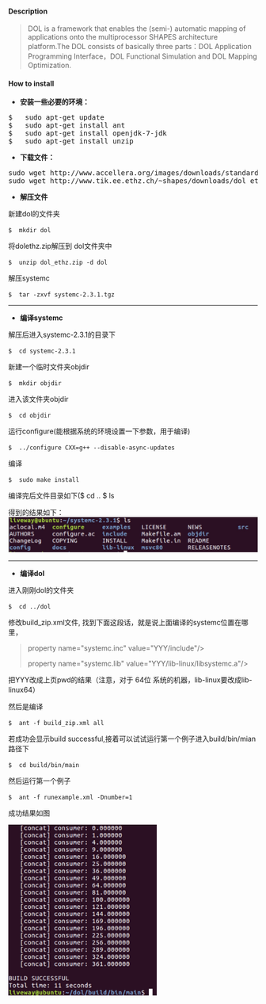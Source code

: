 #### Description 
> DOL is a framework that enables the (semi-) automatic mapping of applications onto the multiprocessor SHAPES architecture platform.The DOL consists of basically three parts：DOL Application Programming Interface，DOL Functional Simulation and DOL Mapping Optimization.
 
#### How to install   
* **安装一些必要的环境：**
<pre>
$	sudo apt-get update
$	sudo apt-get install ant
$ 	sudo apt-get install openjdk-7-jdk
$	sudo apt-get install unzip
</pre>



* **下载文件：**
 <pre>
sudo wget http://www.accellera.org/images/downloads/standards/systemc/systemc-2.3.1.tgz
sudo wget http://www.tik.ee.ethz.ch/~shapes/downloads/dol_ethz.zip
</pre>


* **解压文件**

新建dol的文件夹 

`$	mkdir dol`

将dolethz.zip解压到 dol文件夹中

`$	unzip dol_ethz.zip -d dol`

解压systemc

`$	tar -zxvf systemc-2.3.1.tgz`
***

* **编译systemc**

解压后进入systemc-2.3.1的目录下

`$	cd systemc-2.3.1`

新建一个临时文件夹objdir

`$	mkdir objdir`

进入该文件夹objdir

`$	cd objdir`

运行configure(能根据系统的环境设置一下参数，用于编译)

`$	../configure CXX=g++ --disable-async-updates`

编译

`$	sudo make install`

编译完后文件目录如下($ cd ..        $ ls

得到的结果如下：
<img src="https://raw.githubusercontent.com/xiangyeye/image/master/1.jpg" width = "1000" alt="configure" />

***

*   **编译dol**

进入刚刚dol的文件夹

`$	cd ../dol`

修改build_zip.xml文件,
找到下面这段话，就是说上面编译的systemc位置在哪里，

> property name="systemc.inc" value="YYY/include"/>
> 
> property name="systemc.lib" value="YYY/lib-linux/libsystemc.a"/>

把YYY改成上页pwd的结果（注意，对于  64位 系统的机器，lib-linux要改成lib-linux64）

然后是编译

`$	ant -f build_zip.xml all`

若成功会显示build successful,接着可以试试运行第一个例子进入build/bin/mian路径下

`$	cd build/bin/main`

然后运行第一个例子

`$	ant -f runexample.xml -Dnumber=1`

成功结果如图


<img src="https://raw.githubusercontent.com/xiangyeye/image/master/3.jpg" width = "300" alt="configure" />
